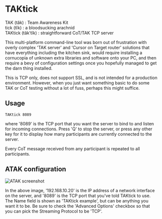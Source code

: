 TAKtick
=======

TAK     (tăk)     : Team Awareness Kit</br>
tick    (tĭk)     : a bloodsucking arachnid</br>
TAKtick (tăk′tĭk) : straightforward CoT/TAK TCP server</br>

This multi-platform command-line tool was born out of frustration with overly complex 'TAK server' and 'Cursor on Target router' solutions that have everything including the kitchen sink, would require installing a cornucopia of unknown extra libraries and software onto your PC, and then require a bevy of configuration settings once you hopefully managed to get the darn thing installed.

This is TCP only, does not support SSL, and is not intended for a production environment.  However, when you just want something basic to do some TAK or CoT testing without a lot of fuss, perhaps this might suffice.

## Usage

```
TAKtick 8089
```

where '8089' is the TCP port that you want the server to bind to and listen for incoming connections.  Press 'Q' to stop the server, or press any other key for it to display how many participants are currently connected to the server.

Every CoT message received from any participant is repeated to all participants.

## ATAK configuration

![ATAK screenshot](https://user-images.githubusercontent.com/86503169/135726814-30a4067b-7099-4d68-abfd-1bf04584b6ca.png)

In the above image, '192.168.10.20' is the IP address of a network interface on the server, and '8089' is the TCP port that you've told TAKtick to use.  The Name field is shown as 'TAKtick example', but can be anything you want it to be.  Be sure to check the 'Advanced Options' checkbox so that you can pick the Streaming Protocol to be 'TCP'.

